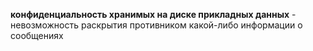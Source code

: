 **конфиденциальность хранимых на диске прикладных данных** - невозможность раскрытия противником какой-либо информации о сообщениях